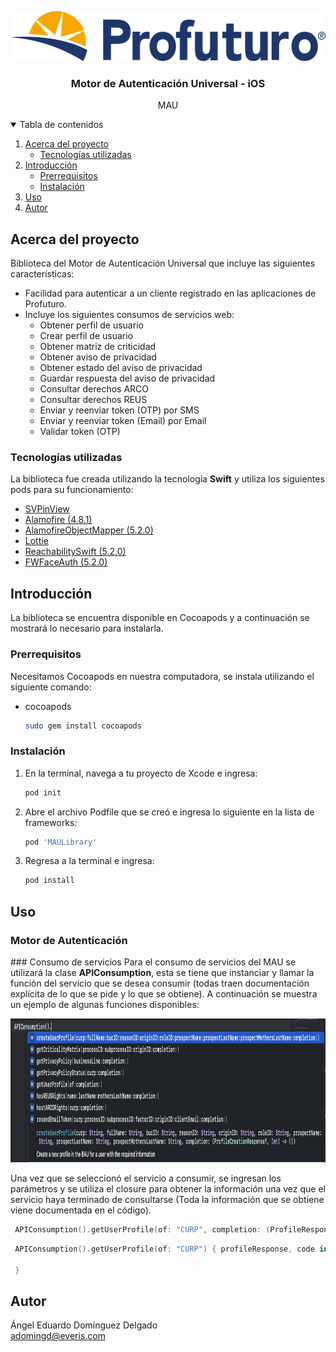 <p align="center"><img src="images/logo_horizontal.png" alt="Logo" width="544" height="80"></p>
</a>

  <h3 align="center">Motor de Autenticación Universal - iOS</h3>

  <p align="center">MAU</p>
  
<!-- TABLE OF CONTENTS -->
<details open="open">
  <summary>Tabla de contenidos</summary>
  <ol>
    <li>
      <a href="#acerca-del-proyecto">Acerca del proyecto</a>
      <ul>
        <li><a href="#tecnologías-utilizadas">Tecnologías utilizadas</a></li>
      </ul>
    </li>
    <li>
      <a href="#introducción">Introducción</a>
      <ul>
        <li><a href="#prerrequisitos">Prerrequisitos</a></li>
        <li><a href="#instalación">Instalación</a></li>
      </ul>
    </li>
    <li><a href="#uso">Uso</a></li>
    <li><a href="#autor">Autor</a></li>
  </ol>
</details>



<!-- ABOUT THE PROJECT -->

## Acerca del proyecto

Biblioteca del Motor de Autenticación Universal que incluye las siguientes características:
* Facilidad para autenticar a un cliente registrado en las aplicaciones de Profuturo.
* Incluye los siguientes consumos de servicios web:
	* Obtener perfil de usuario
	* Crear perfil de usuario
	* Obtener matriz de criticidad
	* Obtener aviso de privacidad
	* Obtener estado del aviso de privacidad
	* Guardar respuesta del aviso de privacidad
	* Consultar derechos ARCO
	* Consultar derechos REUS
	* Enviar y reenviar token (OTP) por SMS
	* Enviar y reenviar token (Email) por Email
	* Validar token (OTP)
	

### Tecnologías utilizadas

La biblioteca fue creada utilizando la tecnología <b>Swift</b> y utiliza los siguientes pods para su funcionamiento:
* [SVPinView](https://github.com/xornorik/SVPinView)
* [Alamofire (4.8.1)](https://github.com/Alamofire/Alamofire)
* [AlamofireObjectMapper (5.2.0)](https://github.com/tristanhimmelman/AlamofireObjectMapper)
* [Lottie](https://github.com/airbnb/lottie-ios)
* [ReachabilitySwift (5.2.0)](https://github.com/ashleymills/Reachability.swift)
* [FWFaceAuth (5.2.0)](https://github.com/grupo-profuturo/ios-facephi-framework-pod)

<!-- GETTING STARTED -->

## Introducción

La biblioteca se encuentra disponible en Cocoapods y a continuación se mostrará lo necesario para instalarla.

### Prerrequisitos

Necesitamos Cocoapods en nuestra computadora, se instala utilizando el siguiente comando:
* cocoapods
  ```sh
  sudo gem install cocoapods
  ```

### Instalación

1. En la terminal, navega a tu proyecto de Xcode e ingresa:
   ```ruby
   pod init
   ```
2. Abre el archivo Podfile que se creó e ingresa lo siguiente en la lista de frameworks:
   ```ruby
   pod 'MAULibrary'
   ```
3. Regresa a la terminal e ingresa:
   ```ruby
   pod install
   ```



<!-- USAGE EXAMPLES -->

## Uso

### Motor de Autenticación

### Consumo de servicios
Para el consumo de servicios del MAU se utilizará la clase <b>APIConsumption</b>, esta se tiene que instanciar y llamar la función del servicio que se desea consumir (todas traen documentación explícita de lo que se pide y lo que se obtiene). A continuación se muestra un ejemplo de algunas funciones disponibles:

<p align="center"><img src="images/functions_api.png" alt="Logo" width="1060" height="230"></p>

Una vez que se seleccionó el servicio a consumir, se ingresan los parámetros y se utiliza el closure para obtener la información una vez que el servicio haya terminado de consultarse (Toda la información que se obtiene viene documentada en el código).

   ```swift
    APIConsumption().getUserProfile(of: "CURP", completion: (ProfileResponse?, Int) -> ())
   ```

   ```swift
    APIConsumption().getUserProfile(of: "CURP") { profileResponse, code in 
   
    }
   ```

## Autor
Ángel Eduardo Domínguez Delgado<br>
adomingd@everis.com